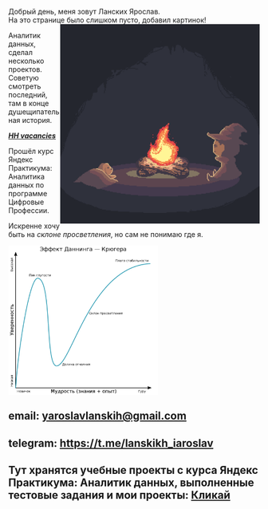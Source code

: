 
Добрый день, меня зовут Ланских Ярослав. <br>
На это странице было слишком пусто, добавил картинок!
<img align="right" alt="Nice picture of campfire" width="400" src="images/campfire.gif" />

Аналитик данных, сделал несколько проектов. Советую смотреть последний, <br>
там в конце душещипательная история.

***[HH vacancies](https://github.com/IaroslavLanskikh/Projects/tree/main/pet_hh)***

Прошёл курс Яндекс Практикума: Аналитика данных по программе Цифровые Профессии.

Искренне хочу быть на *склоне просветления*, но сам не понимаю где я. 

<img align="center" alt="Nice picture of campfire" width="300" src="images/Dunning.png" />
 

## email: yaroslavlanskih@gmail.com
## telegram: https://t.me/lanskikh_iaroslav


## Тут хранятся учебные проекты с курса Яндекс Практикума: Аналитик данных, выполненные тестовые задания и мои проекты: [Кликай](https://github.com/IaroslavLanskikh/Projects)

